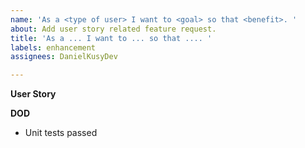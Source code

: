```yaml
---
name: 'As a <type of user> I want to <goal> so that <benefit>. '
about: Add user story related feature request.
title: 'As a ... I want to ... so that .... '
labels: enhancement
assignees: DanielKusyDev

---
```


**User Story**

**DOD**
 - Unit tests passed
